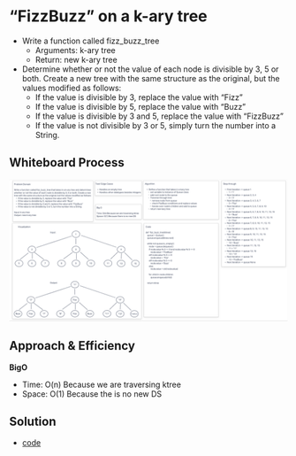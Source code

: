 # “FizzBuzz” on a k-ary tree

* Write a function called fizz_buzz_tree
  * Arguments: k-ary tree
  * Return: new k-ary tree
* Determine whether or not the value of each node is divisible by 3, 5 or both. Create a new tree with the same structure as the original, but the values modified as follows:
  * If the value is divisible by 3, replace the value with “Fizz”
  * If the value is divisible by 5, replace the value with “Buzz”
  * If the value is divisible by 3 and 5, replace the value with “FizzBuzz”
  * If the value is not divisible by 3 or 5, simply turn the number into a String.

## Whiteboard Process

![tree_fizz_buzz](tree_fizz_buzz.png)

## Approach & Efficiency

**BigO**
* Time: O(n) Because we are traversing ktree
* Space: O(1) Because the is no new DS

## Solution

* [code](/Users/Alex/projects/data-structures-and-algorithms/python/code_challenges/tree_fizz_buzz.py)
